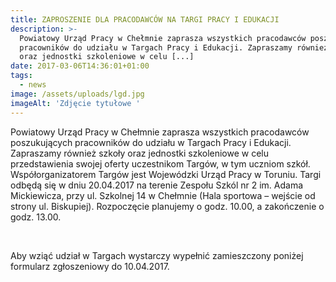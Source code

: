 ```yaml
---
title: ZAPROSZENIE DLA PRACODAWCÓW NA TARGI PRACY I EDUKACJI
description: >-
  Powiatowy Urząd Pracy w Chełmnie zaprasza wszystkich pracodawców poszukujących
  pracowników do udziału w Targach Pracy i Edukacji. Zapraszamy również szkoły
  oraz jednostki szkoleniowe w celu [...]
date: 2017-03-06T14:36:01+01:00
tags:
  - news
image: /assets/uploads/lgd.jpg
imageAlt: 'Zdjęcie tytułowe '
---
```

Powiatowy Urząd Pracy w Chełmnie zaprasza wszystkich pracodawców poszukujących pracowników do udziału w Targach Pracy i Edukacji. Zapraszamy również szkoły oraz jednostki szkoleniowe w celu przedstawienia swojej oferty uczestnikom Targów, w tym uczniom szkół. Współorganizatorem Targów jest Wojewódzki Urząd Pracy w Toruniu. Targi odbędą się w dniu 20.04.2017 na terenie Zespołu Szkól nr 2 im. Adama Mickiewicza, przy ul. Szkolnej 14 w Chełmnie (Hala sportowa – wejście od strony ul. Biskupiej). Rozpoczęcie planujemy o godz. 10.00, a zakończenie o godz. 13.00.

<br>

Aby wziąć udział w Targach wystarczy wypełnić zamieszczony poniżej formularz zgłoszeniowy do 10.04.2017.
